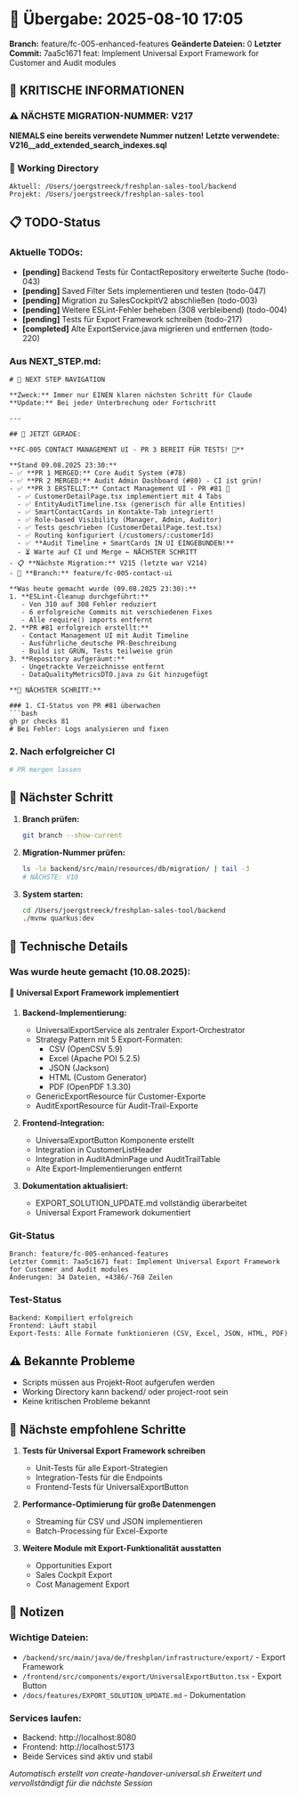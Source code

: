# 🤝 Übergabe: 2025-08-10 17:05
**Branch:** feature/fc-005-enhanced-features
**Geänderte Dateien:** 0
**Letzter Commit:** 7aa5c1671 feat: Implement Universal Export Framework for Customer and Audit modules

## 🚨 KRITISCHE INFORMATIONEN

### ⚠️ NÄCHSTE MIGRATION-NUMMER: V217
**NIEMALS eine bereits verwendete Nummer nutzen!**
**Letzte verwendete: V216__add_extended_search_indexes.sql**

### 📍 Working Directory
```
Aktuell: /Users/joergstreeck/freshplan-sales-tool/backend
Projekt: /Users/joergstreeck/freshplan-sales-tool
```

## 📋 TODO-Status

### Aktuelle TODOs:
- **[pending]** Backend Tests für ContactRepository erweiterte Suche (todo-043)
- **[pending]** Saved Filter Sets implementieren und testen (todo-047)
- **[pending]** Migration zu SalesCockpitV2 abschließen (todo-003)
- **[pending]** Weitere ESLint-Fehler beheben (308 verbleibend) (todo-004)
- **[pending]** Tests für Export Framework schreiben (todo-217)
- **[completed]** Alte ExportService.java migrieren und entfernen (todo-220)

### Aus NEXT_STEP.md:
```
# 🧭 NEXT STEP NAVIGATION

**Zweck:** Immer nur EINEN klaren nächsten Schritt für Claude
**Update:** Bei jeder Unterbrechung oder Fortschritt

---

## 🎯 JETZT GERADE:

**FC-005 CONTACT MANAGEMENT UI - PR 3 BEREIT FÜR TESTS! 📱**

**Stand 09.08.2025 23:30:**
- ✅ **PR 1 MERGED:** Core Audit System (#78)
- ✅ **PR 2 MERGED:** Audit Admin Dashboard (#80) - CI ist grün!
- ✅ **PR 3 ERSTELLT:** Contact Management UI - PR #81 🎉
  - ✅ CustomerDetailPage.tsx implementiert mit 4 Tabs
  - ✅ EntityAuditTimeline.tsx (generisch für alle Entities)
  - ✅ SmartContactCards in Kontakte-Tab integriert!
  - ✅ Role-based Visibility (Manager, Admin, Auditor)
  - ✅ Tests geschrieben (CustomerDetailPage.test.tsx)
  - ✅ Routing konfiguriert (/customers/:customerId)
  - ✅ **Audit Timeline + SmartCards IN UI EINGEBUNDEN!**
  - ⏳ Warte auf CI und Merge ← NÄCHSTER SCHRITT
- 📋 **Nächste Migration:** V215 (letzte war V214)
- 🌿 **Branch:** feature/fc-005-contact-ui

**Was heute gemacht wurde (09.08.2025 23:30):**
1. **ESLint-Cleanup durchgeführt:**
   - Von 310 auf 308 Fehler reduziert
   - 6 erfolgreiche Commits mit verschiedenen Fixes
   - Alle require() imports entfernt
2. **PR #81 erfolgreich erstellt:**
   - Contact Management UI mit Audit Timeline
   - Ausführliche deutsche PR-Beschreibung
   - Build ist GRÜN, Tests teilweise grün
3. **Repository aufgeräumt:**
   - Ungetrackte Verzeichnisse entfernt
   - DataQualityMetricsDTO.java zu Git hinzugefügt

**🚀 NÄCHSTER SCHRITT:**

### 1. CI-Status von PR #81 überwachen
```bash
gh pr checks 81
# Bei Fehler: Logs analysieren und fixen
```

### 2. Nach erfolgreicher CI
```bash
# PR mergen lassen
```

## 🎯 Nächster Schritt

1. **Branch prüfen:**
   ```bash
   git branch --show-current
   ```

2. **Migration-Nummer prüfen:**
   ```bash
   ls -la backend/src/main/resources/db/migration/ | tail -3
   # NÄCHSTE: V10
   ```

3. **System starten:**
   ```bash
   cd /Users/joergstreeck/freshplan-sales-tool/backend
   ./mvnw quarkus:dev
   ```

## 🔧 Technische Details

### Was wurde heute gemacht (10.08.2025):

#### 🎯 **Universal Export Framework implementiert**
1. **Backend-Implementierung:**
   - UniversalExportService als zentraler Export-Orchestrator
   - Strategy Pattern mit 5 Export-Formaten:
     * CSV (OpenCSV 5.9)
     * Excel (Apache POI 5.2.5)
     * JSON (Jackson)
     * HTML (Custom Generator)
     * PDF (OpenPDF 1.3.30)
   - GenericExportResource für Customer-Exporte
   - AuditExportResource für Audit-Trail-Exporte

2. **Frontend-Integration:**
   - UniversalExportButton Komponente erstellt
   - Integration in CustomerListHeader
   - Integration in AuditAdminPage und AuditTrailTable
   - Alte Export-Implementierungen entfernt

3. **Dokumentation aktualisiert:**
   - EXPORT_SOLUTION_UPDATE.md vollständig überarbeitet
   - Universal Export Framework dokumentiert

### Git-Status
```
Branch: feature/fc-005-enhanced-features
Letzter Commit: 7aa5c1671 feat: Implement Universal Export Framework for Customer and Audit modules
Änderungen: 34 Dateien, +4386/-768 Zeilen
```

### Test-Status
```
Backend: Kompiliert erfolgreich
Frontend: Läuft stabil
Export-Tests: Alle Formate funktionieren (CSV, Excel, JSON, HTML, PDF)
```

## ⚠️ Bekannte Probleme

- Scripts müssen aus Projekt-Root aufgerufen werden
- Working Directory kann backend/ oder project-root sein
- Keine kritischen Probleme bekannt

## 🚀 Nächste empfohlene Schritte

1. **Tests für Universal Export Framework schreiben**
   - Unit-Tests für alle Export-Strategien
   - Integration-Tests für die Endpoints
   - Frontend-Tests für UniversalExportButton

2. **Performance-Optimierung für große Datenmengen**
   - Streaming für CSV und JSON implementieren
   - Batch-Processing für Excel-Exporte

3. **Weitere Module mit Export-Funktionalität ausstatten**
   - Opportunities Export
   - Sales Cockpit Export
   - Cost Management Export

## 📝 Notizen

### Wichtige Dateien:
- `/backend/src/main/java/de/freshplan/infrastructure/export/` - Export Framework
- `/frontend/src/components/export/UniversalExportButton.tsx` - Export Button
- `/docs/features/EXPORT_SOLUTION_UPDATE.md` - Dokumentation

### Services laufen:
- Backend: http://localhost:8080
- Frontend: http://localhost:5173
- Beide Services sind aktiv und stabil

_Automatisch erstellt von create-handover-universal.sh_
_Erweitert und vervollständigt für die nächste Session_
